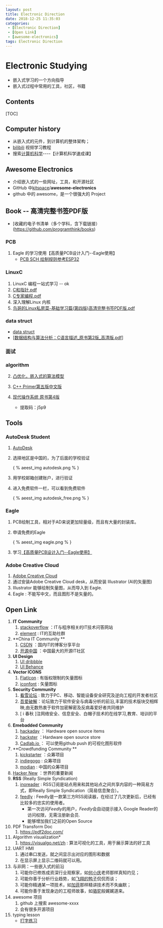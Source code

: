 ```yaml
---
layout: post
title: Electronic Direction
date: 2018-12-25 11:35:03
categories: 
 - [Electronic Direction]
 - [Open Link]
 - [awesome-electronics]
tags: Electronic Direction
---
```


# Electronic Studying

- 嵌入式学习的一个方向指导
- 嵌入式过程中常用的工具，社区，书籍

## Contents

[TOC]



## Computer history 

- 从嵌入式的元件，到计算机的整体架构；
- [bilibili](https://www.bilibili.com/)  视频学习教程
- 搜索[计算机科学](https://search.bilibili.com/all?keyword=%E8%AE%A1%E7%AE%97%E6%9C%BA%E7%A7%91%E5%AD%A6&from_source=banner_search)----【计算机科学速成课】

## Awesome Electronics

- 介绍嵌入式的一些网址，工具，和开源社区
- GitHub 中[kitspace](https://github.com/kitspace)/**awesome-electronics**
- github 中的 awesome，是一个很强大的 Project

## Book -- 高清完整书签PDF版

+ [收藏的电子书清单（多个学科，含下载链接）(https://github.com/programthink/books)

### PCB

1. Eagle 的学习使用【高质量PCB设计入门--Eagle使用】
   + [PCB SCH 绘制规则参考ESP32](https://www.espressif.com/zh-hans/company/contact-extra/technical-inquiries-hardware-prologue)

### LinuxC

1. LinuxC 编程一站式学习 -- ok
2. [C和指针.pdf](https://github.com/mymmsc/books/blob/master/c/C和指针.pdf)
3. [C专家编程.pdf](https://github.com/mymmsc/books/blob/master/c/C专家编程.pdf)
4. 深入理解Linux 内核
5. [鸟哥的Linux私房菜-基础学习篇(第四版)高清完整书签PDF版.pdf](http://itbook1234.com/1093.html)

### data struct

+ [data struct](https://www.infoq.cn/article/ur1QLockeQ*hXobPm0kI)
+ [[数据结构与算法分析：C语言描述_原书第2版_高清版.pdf](https://github.com/Bzhnja/ebooks/blob/master/数据结构与算法分析：C语言描述_原书第2版_高清版.pdf)]

### 面试

### algorithm

2. [凸优化，嵌入式的算法模型](https://github.com/KeKe-Li/book/tree/master/AI)
3. [C++ Primer第五版中文版](http://itbook1234.com/134.html)
4. [现代操作系统 原书第4版](https://pan.baidu.com/s/1EnlH0saLicZo1uobE7cmBQ)
   
   + 提取码：j5p9
   
   

## Tools

### AutoDesk Student

1. [AutoDesk](https://www.autodesk.com/education/home)

2. 选择地区是中国的，为了后面的学校验证

   { % aeest_img autodesk.png % }

3. 用学校邮箱创建账户，进行验证

4. 进入免费软件一栏，可以看到免费软件

   { % aeest_img autodesk_free.png % }

### Eagle

1. PCB绘制工具，相对于AD来说更加轻量级，而且有大量的封装库。

2. 申请免费的Eagle

    { % aeest_img eagle.png % }

3. 学习[【高质量PCB设计入门--Eagle使用】](https://pan.baidu.com/s/1dkkCsLxvMnmt7JEx2uNjbg)

### Adobe Creative Cloud

1. [Adobe Creative Cloud](https://www.adobe.com/cn/creativecloud/catalog/desktop.html)
2. 通过安装Adobe Creative Cloud desk，从而安装 Illustrator (AI的矢量图)
3. Illustrator 能够绘制矢量图，从而导入到 Eagle.
4. Eagle : 不能写中文，而且图形不是矢量的。

## Open Link

1. **IT Community**
   1. [stackoverflow](https://stackoverflow.com/)  ：IT与程序相关的IT技术问答网站
   2. [element](https://www.element14.com/community/welcome) :  IT的互助社群
2. **China IT Community **
   1. [CSDN](https://www.csdn.net/)  ：国内IT的博客分享平台
   2. [开源中国](https://www.oschina.net/)  ：中国最大的开源IT社区
3. **UI Design**
   1. [UI dribbble ](https://dribbble.com/justui)  
   2. [UI Behance ]() 
4. **Vector ICONS**
   1. [FlatIcon](https://www.flaticon.com/)  : 有版权限制的矢量图标
   2. [iconfont](https://www.iconfont.cn/)  : 矢量图标
5. **Security Community**
   1. [看雪论坛](https://bbs.pediy.com/) : 致力于PC、移动、智能设备安全研究及逆向工程的开发者社区
   2. [吾爱破解](https://www.52pojie.cn/)：论坛致力于软件安全与病毒分析的前沿,丰富的技术版块交相辉映,由无数热衷于软件加密解密及反病毒爱好者共同维护
   3. [ i 春秋 ]注网络安全、信息安全、白帽子技术的在线学习,教育、培训的平台
6. **Emebadded Community**
   1. [hackaday](https://hackaday.com)  ： Hardware open source items
   2. [hackster](https://www.hackster.io/)    ：Hardware open source store
   3. [Cadlab.io ](https://cadlab.io/) ： 可以使用github push 的可视化图形软件
7. **Crowdfunding Community **
   1. [kickstarter](https://www.kickstarter.com/)  ：众筹项目
   2. [indiegogo](https://www.indiegogo.com/)   :  众筹项目
   3. [modian](https://www.modian.com/)       :  中国的众筹项目
8. [Hacker New](https://news.ycombinator.com/news)  ：世界的重要新闻
9. **RSS**  (Really Simple Syndication)
   1. [inoreader](https://www.inoreader.com/)  :  RSS订阅是站点用来和其他站点之间共享内容的一种简易方式，即Really Simple Syndication（简易信息聚合）。
   2. [feedly](https://feedly.com/)  :  Feedly是一款第三方RSS阅读器，在经过了几次更新后，已经有比较多的忠实的使用者。
      - 第一次访问*Feedly*的用户，*Feedly*会自动提示接入 Google Reader的访问权限，无需注册新会员.
      - 能够增加我们之前的Open Source
10. PDF Transform Doc
    1. https://pdf2doc.com/
11. Algorithm  visualization*
    1. https://visualgo.net/zh : 算法可视化的工具，用于展示算法的好工具
12. UART HMI
    1. 通过串口发送，就之间显示出对应的图形和数据
    2. 在显示屏上显示二维码就可以用。
13. 与非网：一些嵌入式的前沿
    1. 可能你已修炼成资深行业观察家，如[何小庆](https://www.eefocus.com/article/tag/%E6%98%BE%E5%BE%AE%E9%95%9C%E4%B8%8B%E7%9A%84%E5%B5%8C%E5%85%A5%E5%BC%8F%E4%BA%A7%E4%B8%9A)老师那样真知灼见；
    2. 可能你善于分析行业趋势，如[飞翔的鸭子](https://www.eefocus.com/article/tag/%E9%A3%9E%E9%B8%AD%E8%B0%88%E8%8A%AF)侃侃而谈；
    3. 可能你精通某一项技术，如[加菲](https://www.eefocus.com/article/tag/verilog%E4%BC%A0%E5%A5%87)那样精讲技术而不失幽默；
    4. 可能你善于发现身边的工程师故事，如[骆驼](https://www.eefocus.com/article/tag/%E7%A8%8B%E5%BA%8F%E5%91%98%E8%B6%A3%E4%BA%8B%E4%B8%80%E7%AE%A9%E7%AD%90)般娓娓道来。
14. awesome 项目
    1. github 上搜索 awesome-xxxx
    2. 会有很多开源项目
15. typing lesson
    + [打字练习](https://www.typing.com/student/lesson/337/advanced-wrap-up)

